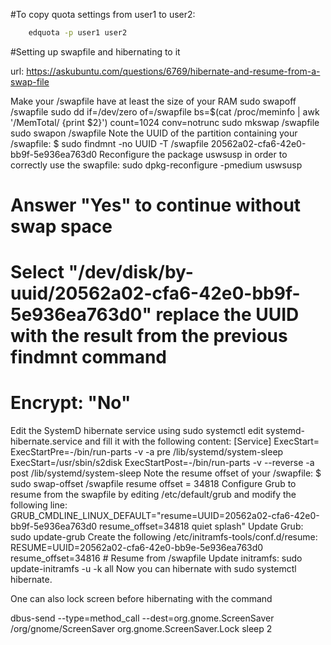 #To copy quota settings from user1 to user2:

```bash
	edquota -p user1 user2
```

#Setting up swapfile and hibernating to it

url: https://askubuntu.com/questions/6769/hibernate-and-resume-from-a-swap-file

Make your /swapfile have at least the size of your RAM
sudo swapoff /swapfile
sudo dd if=/dev/zero of=/swapfile bs=$(cat /proc/meminfo | awk '/MemTotal/ {print $2}') count=1024 conv=notrunc
sudo mkswap /swapfile
sudo swapon /swapfile
Note the UUID of the partition containing your /swapfile:
$ sudo findmnt -no UUID -T /swapfile
20562a02-cfa6-42e0-bb9f-5e936ea763d0
Reconfigure the package uswsusp in order to correctly use the swapfile:
sudo dpkg-reconfigure -pmedium uswsusp
# Answer "Yes" to continue without swap space
# Select "/dev/disk/by-uuid/20562a02-cfa6-42e0-bb9f-5e936ea763d0" replace the UUID with the result from the previous findmnt command
# Encrypt: "No"
Edit the SystemD hibernate service using sudo systemctl edit systemd-hibernate.service and fill it with the following content:
[Service]
ExecStart=
ExecStartPre=-/bin/run-parts -v -a pre /lib/systemd/system-sleep
ExecStart=/usr/sbin/s2disk
ExecStartPost=-/bin/run-parts -v --reverse -a post /lib/systemd/system-sleep
Note the resume offset of your /swapfile:
$ sudo swap-offset /swapfile
resume offset = 34818
Configure Grub to resume from the swapfile by editing /etc/default/grub and modify the following line:
GRUB_CMDLINE_LINUX_DEFAULT="resume=UUID=20562a02-cfa6-42e0-bb9f-5e936ea763d0 resume_offset=34818 quiet splash"
Update Grub:
sudo update-grub
Create the following /etc/initramfs-tools/conf.d/resume:
RESUME=UUID=20562a02-cfa6-42e0-bb9e-5e936ea763d0 resume_offset=34816
    # Resume from /swapfile
Update initramfs:
sudo update-initramfs -u -k all
Now you can hibernate with sudo systemctl hibernate.

One can also lock screen before hibernating with the command

dbus-send --type=method_call --dest=org.gnome.ScreenSaver /org/gnome/ScreenSaver org.gnome.ScreenSaver.Lock
sleep 2

